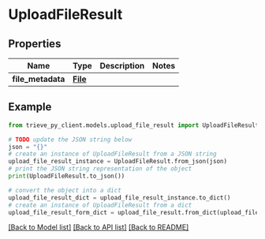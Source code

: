 # UploadFileResult


## Properties

Name | Type | Description | Notes
------------ | ------------- | ------------- | -------------
**file_metadata** | [**File**](File.md) |  | 

## Example

```python
from trieve_py_client.models.upload_file_result import UploadFileResult

# TODO update the JSON string below
json = "{}"
# create an instance of UploadFileResult from a JSON string
upload_file_result_instance = UploadFileResult.from_json(json)
# print the JSON string representation of the object
print(UploadFileResult.to_json())

# convert the object into a dict
upload_file_result_dict = upload_file_result_instance.to_dict()
# create an instance of UploadFileResult from a dict
upload_file_result_form_dict = upload_file_result.from_dict(upload_file_result_dict)
```
[[Back to Model list]](../README.md#documentation-for-models) [[Back to API list]](../README.md#documentation-for-api-endpoints) [[Back to README]](../README.md)


